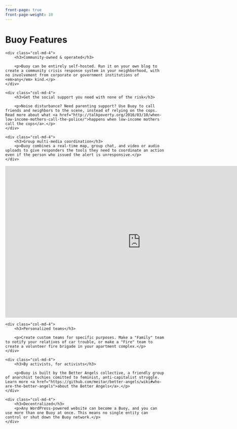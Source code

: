 ```yaml
---
front-page: true
front-page-weight: 10
---
```


# Buoy Features

<div class="row">

    <div class="col-md-4">
        <h3>Community-owned & operated</h3>

        <p>Buoy can be entirely self-hosted. Run it on your own blog to create a community crisis response system in your neighborhood, with no involvement from corporate or government institutions of <em>any</em> kind.</p>
    </div>

    <div class="col-md-4">
        <h3>Get the social support you need with none of the risk</h3>

        <p>Noise disturbance? Need parenting support? Use Buoy to call friends and neighbors to the scene, instead of relying on the cops. Read more about what <a href="http://talkpoverty.org/2016/03/10/when-low-income-mothers-call-the-police/">happens when low-income mothers call the cops</a>.</p>
    </div>

    <div class="col-md-4">
        <h3>Group multi-media coordination</h3>
        <p>Buoy combines a real-time map, group chat, and video or audio uploads to give responders the tools they need to coordinate an action even if the person who issued the alert is unresponsive.</p>
    </div>

</div><!-- .row -->

<iframe width="853" height="480" src="https://www.youtube-nocookie.com/embed/r-nDE-hW5kE?rel=0" frameborder="0" allowfullscreen></iframe>

<div class="row">

    <div class="col-md-4">
        <h3>Personalized teams</h3>

        <p>Create custom teams for specific purposes. Make a "Family" team to notify your relatives of car trouble, or make a "Fire" team to create a volunteer fire brigade in your apartment complex.</p>
    </div>

    <div class="col-md-4">
        <h3>By activists, for activists</h3>

        <p>Buoy is built by the Better Angels collective, a friendly group of anarchist techies comitted to feminist, anti-capitalist struggle. Learn more <a href="https://github.com/meitar/better-angels/wiki#who-are-the-better-angels">about the Better Angels</a>.</p>
    </div>

    <div class="col-md-4">
        <h3>Decentralized</h3>
        <p>Any WordPress-powered website can become a Buoy, and you can use more than one Buoy at once. This means no single entity can control or shut down the Buoy network.</p>
    </div>

</div><!-- .row -->

